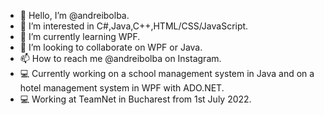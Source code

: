 - 👋 Hello, I’m @andreibolba.
- 👀 I’m interested in C#,Java,C++,HTML/CSS/JavaScript.
- 🌱 I’m currently learning WPF.
- 💞️ I’m looking to collaborate on WPF or Java.
- 📫 How to reach me @andreibolba on Instagram.
- 💻 Currently working on a school management system in Java and on a hotel management system in WPF with ADO.NET.
- 💻 Working at TeamNet in Bucharest from 1st July 2022. 
<!---
andreibolba/andreibolba is a ✨ special ✨ repository because its `README.md` (this file) appears on your GitHub profile.
You can click the Preview link to take a look at your changes.
--->

